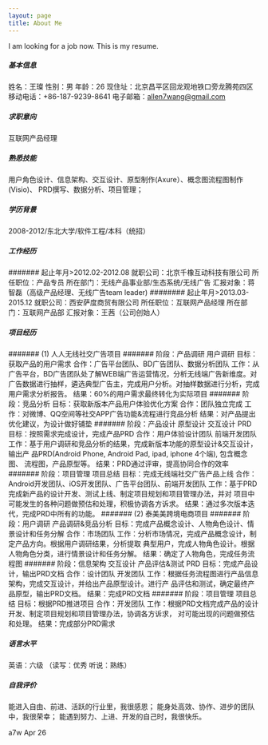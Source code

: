 ```yaml
---
layout: page
title: About Me
---
```

I am looking for a job now. This is my resume.
##### 基本信息
姓名：王璨 性别：男 年龄：26
现住址：北京昌平区回龙观地铁口旁龙腾苑四区
移动电话：+86-187-9239-8641
电子邮箱：allen7wang@gmail.com
##### 求职意向
互联网产品经理
##### 熟悉技能
用户角色设计、信息架构、交互设计、原型制作(Axure）、概念图流程图制作(Visio)、
PRD撰写、数据分析、项目管理；
##### 学历背景
2008-2012/东北大学/软件工程/本科（统招）
##### 工作经历
####### 起止年月>2012.02-2012.08
就职公司：北京千橡互动科技有限公司
所任职位：产品专员
所在部门：无线产品事业部/生态系统/无线广告
汇报对象：蒋智磊（高级产品经理、无线广告team leader)
######## 起止年月>2013.03-2015.12
就职公司：西安萨度商贸有限公司
所任职位：互联网产品经理
所在部门：互联网产品部
汇报对象：王茜（公司创始人）
##### 项目经历
####### (1) 人人无线社交广告项目
####### 阶段：产品调研 用户调研
目标：获取产品的用户需求
合作：广告平台团队、BD广告团队、数据分析团队
工作：从广告平台，BD广告团队处了解WEB端广告运营情况，分析无线端广告新维度。对           广告数据进行抽样，遴选典型广告主，完成用户分析。对抽样数据进行分析，完成
     用户需求分析报告。
结果：60%的用户需求最终转化为实际项目
####### 阶段：竞品分析
目标：获取新版本产品用户体验优化方案
合作：团队独立完成
工作：对微博、QQ空间等社交APP广告功能&流程进行竞品分析
结果：对产品提出优化建议，为设计做好铺垫
####### 阶段：产品设计 原型设计 交互设计 PRD
目标：按照需求完成设计，完成产品PRD
合作：用户体验设计团队 前端开发团队
工作：基于用户调研和竞品分析的结果，完成新版本功能的原型设计&交互设计，输出产
     品PRD(Android Phone, Android Pad, ipad, iphone 4个端), 包含概念图、
     流程图，产品原型等。
结果：PRD通过评审，提高协同合作的效率
####### 阶段：项目管理 项目总结
目标：完成无线端社交广告产品上线
合作：Android开发团队、iOS开发团队、广告平台团队、前端开发团队
工作：基于PRD完成新产品的设计开发、测试上线、制定项目规划和项目管理办法，并对
     项目中可能发生的各种问题做预估和处理，积极协调各方诉求。
结果：通过多次版本迭代，完成PRD中所有的功能。
####### (2) 泰美美跨境电商项目
####### 阶段：用户调研 产品调研&竞品分析
目标：完成产品概念设计、人物角色设计、情景设计和任务分解
合作：市场团队
工作：分析市场情况，完成产品概念设计，制定产品方向。根据用户调研结果，分析提取
     典型用户，完成人物角色设计。根据人物角色分类，进行情景设计和任务分解。
结果：确定了人物角色，完成任务流程图
####### 阶段：信息架构 交互设计 产品评估&测试 PRD
目标：完成产品设计，输出PRD文档
合作：设计团队 开发团队
工作：根据任务流程图进行产品信息架构，完成交互设计，并给出产品原型设计。进行产
     品评估和测试，确定最终产品原型，输出PRD文档。
结果：完成PRD文档
####### 阶段：项目管理 项目总结
目标：根据PRD推进项目
合作：开发团队
工作：根据PRD文档完成产品的设计开发、制定项目规划和项目管理办法，协调各方诉求，
     对可能出现的问题做预估和处理。
结果：完成部分PRD需求
##### 语言水平
英语：六级 （读写：优秀 听说：熟练）
##### 自我评价
能进入自由、前进、活跃的行业里，我很感恩；
能身处高效、协作、进步的团队中，我很荣幸；
能遇到努力、上进、开发的自己时，我很快乐。


a7w
Apr 26



